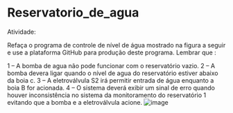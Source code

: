 # Reservatorio_de_agua
Atividade:

Refaça o programa de controle de nível de água mostrado na figura a seguir e use
a plataforma GitHub para produção deste programa.
Lembrar que :

1 – A bomba de agua não pode funcionar com o reservatório vazio.
2 – A bomba devera ligar quando o nível de agua do reservatório estiver abaixo da boia c.
3 – A eletroválvula S2 irá permitir entrada de água enquanto a boia B for acionada.
4 – O sistema deverá exibir um sinal de erro quando houver inconsistência no sistema da
monitoramento do reservatório 1 evitando que a bomba e a eletroválvula acione.
![image](https://github.com/user-attachments/assets/c2c3abc9-0bca-4dcf-84b7-8e23868f858c)
